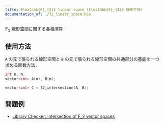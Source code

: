```yaml
---
title: $\mathbb{F}_{2}$ linear space ($\mathbb{F}_{2}$ 線形空間)
documentation_of: ./f2_linear_space.hpp
---
```


$\mathbb{F}_{2}$ 線形空間に関する各種演算．

## 使用方法

`A` の元で張られる線形空間と `B` の元で張られる線形空間の共通部分の基底を一つ求める関数方法．

```cpp
int n, m;
vector<int> A(n), B(m);

vector<int> C = f2_intersection(A, B);
```

## 問題例

- [Library Checker: Intersection of F_2 vector spaces](https://judge.yosupo.jp/problem/intersection_of_f2_vector_spaces)
